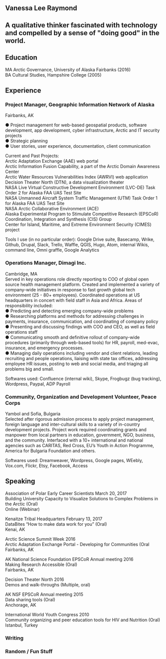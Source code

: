 ## Vanessa Lee Raymond
## A qualitative thinker fascinated with technology and compelled by a sense of "doing good" in the world. 

## Education
MA Arctic Governance, University of Alaska Fairbanks (2016)  
BA Cultural Studies, Hampshire College (2005)   

## Experience
### Project Manager, Geographic Information Network of Alaska  
Fairbanks, AK  

● Project management for web-based geospatial products, software development, app development, cyber infrastructure, Arctic and IT security projects  
● Strategic planning  
● User stories, user experience, documentation, client communication  
  
Current and Past Projects:  
Arctic Adaptation Exchange (AAE) web portal  
Arctic Information Fusion Capability, a part of the Arctic Domain Awareness Center  
Arctic Water Resources Vulnerabilities Index (AWRVI) web application  
Decision Theater North (DTN), a data visualization theater  
NASA Live Virtual Constructive Development Environment (LVC-DE) Task Order 2 for Alaska FAA UAS Test Site  
NASA Unmanned Aircraft System Traffic Management (UTM) Task Order 1 for Alaska FAA UAS Test Site  
NASA Arctic Collaborative Environment (ACE)  
Alaska Experimental Program to Stimulate Competitive Research (EPSCoR) Coordination, Integration and Synthesis (CIS) Group  
Center for Island, Maritime, and Extreme Environment Security (CIMES) project  
  
Tools I use (in no particular order): Google Drive suite, Basecamp, Wrike, Github, Drupal, Slack, Trello, Waffle, QGIS, Hugo, Atom, internal Wikis, command line, Omni graffle, Google Analytics  

### Operations Manager, Dimagi Inc.  
Cambridge, MA  
Served in key operations role directly reporting to COO of global open source health management platform. Created and implemented a variety of company-wide initiatives in response to fast growth global tech environment (25 - 80+ employees). Coordinated operations at US headquarters in concert with field staff in Asia and Africa. Areas of responsibility included:  
● Predicting and detecting emerging company-wide problems  
● Researching platforms and methods for addressing challenges in payments, insurance,
communication, and coordinating of company policy  
● Presenting and discussing findings with COO and CEO, as well as field operations staff  
● Communicating smooth and definitive rollout of company-wide procedures (primarily
through web-based tools) for HR, payroll, med-evac, insurance, and emergency processes.  
● Managing daily operations including vendor and client relations, leading recruiting and
people operations, liaising with state tax offices, addressing employee HR issues, posting to web and social media, and triaging all problems big and small.  
  
Softwares used: Confluence (internal wiki), Skype, Frogbugz (bug tracking), Wordpress, Paypal, ADP Payroll  

### Community, Organization and Development Volunteer, Peace Corps
Yambol and Sofia, Bulgaria  
Selected after rigorous admission process to apply project management, foreign language and inter-cultural skills to a variety of in-country development projects. Project work required coordinating grants and manpower from local partners in education, government, NGO, business, and the community. Interfaced with a 10+ international and national agencies such as CARITAS, Red Cross, EU’s Youth in Action Programme, America for Bulgaria Foundation and others.  
  
Softwares used: Dreamweaver, Wordpress, Google pages, WEebly, Vox.com, Flickr, Etsy, Facebook, Access  

## Speaking
Association of Polar Early Career Scientists 
March 20, 2017  
Building University Capacity to Visualize Solutions to Complex Problems in the Arctic (Oral)  
Online (Webinar)  

Kenaitze Tribal Headquarters 
February 13, 2017  
DataBites “How to make data work for you” (Oral)  
Kenai, AK  

Arctic Science Summit Week 2016  
Arctic Adaptation Exchange Portal - Developing for Communities (Oral  
Fairbanks, AK  

AK National Science Foundation EPSCoR Annual meeting 2016  
Making Research Accessible (Oral)  
Fairbanks, AK  

Decision Theater North 2016  
Demos and walk-throughs (Multiple, oral)  

AK NSF EPSCoR Annual meeting 2015  
Data sharing tools (Oral)  
Anchorage, AK  

International World Youth Congress 2010  
Community organizing and peer education tools for HIV and Nutrition (Oral)  
Istanbul, Turkey  


### Writing

### Random / Fun Stuff


